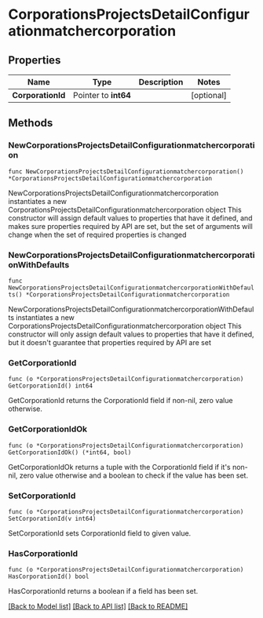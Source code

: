 # CorporationsProjectsDetailConfigurationmatchercorporation

## Properties

Name | Type | Description | Notes
------------ | ------------- | ------------- | -------------
**CorporationId** | Pointer to **int64** |  | [optional] 

## Methods

### NewCorporationsProjectsDetailConfigurationmatchercorporation

`func NewCorporationsProjectsDetailConfigurationmatchercorporation() *CorporationsProjectsDetailConfigurationmatchercorporation`

NewCorporationsProjectsDetailConfigurationmatchercorporation instantiates a new CorporationsProjectsDetailConfigurationmatchercorporation object
This constructor will assign default values to properties that have it defined,
and makes sure properties required by API are set, but the set of arguments
will change when the set of required properties is changed

### NewCorporationsProjectsDetailConfigurationmatchercorporationWithDefaults

`func NewCorporationsProjectsDetailConfigurationmatchercorporationWithDefaults() *CorporationsProjectsDetailConfigurationmatchercorporation`

NewCorporationsProjectsDetailConfigurationmatchercorporationWithDefaults instantiates a new CorporationsProjectsDetailConfigurationmatchercorporation object
This constructor will only assign default values to properties that have it defined,
but it doesn't guarantee that properties required by API are set

### GetCorporationId

`func (o *CorporationsProjectsDetailConfigurationmatchercorporation) GetCorporationId() int64`

GetCorporationId returns the CorporationId field if non-nil, zero value otherwise.

### GetCorporationIdOk

`func (o *CorporationsProjectsDetailConfigurationmatchercorporation) GetCorporationIdOk() (*int64, bool)`

GetCorporationIdOk returns a tuple with the CorporationId field if it's non-nil, zero value otherwise
and a boolean to check if the value has been set.

### SetCorporationId

`func (o *CorporationsProjectsDetailConfigurationmatchercorporation) SetCorporationId(v int64)`

SetCorporationId sets CorporationId field to given value.

### HasCorporationId

`func (o *CorporationsProjectsDetailConfigurationmatchercorporation) HasCorporationId() bool`

HasCorporationId returns a boolean if a field has been set.


[[Back to Model list]](../README.md#documentation-for-models) [[Back to API list]](../README.md#documentation-for-api-endpoints) [[Back to README]](../README.md)


